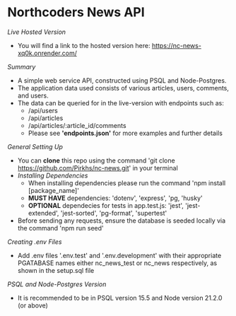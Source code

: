 # Northcoders News API

*Live Hosted Version*
- You will find a link to the hosted version here: https://nc-news-xq0k.onrender.com/

*Summary*
- A simple web service API, constructed using PSQL and Node-Postgres.
- The application data used consists of various articles, users, comments, and users.
- The data can be queried for in the live-version with endpoints such as:
    - /api/users
    - /api/articles
    - /api/articles/:article_id/comments
    - Please see __'endpoints.json'__ for more examples and further details

*General Setting Up*
- You can __clone__ this repo using the command 'git clone https://github.com/Pirkhs/nc-news.git' in your terminal
- *Installing Dependencies*
    - When installing dependencies please run the command 'npm install [package_name]'
    - __MUST HAVE__ dependencies: 'dotenv', 'express', 'pg, 'husky'
    - __OPTIONAL__ dependecies for tests in app.test.js: 'jest', 'jest-extended', 'jest-sorted', 'pg-format', 'supertest'
- Before sending any requests, ensure the database is seeded locally via the command 'npm run seed'

*Creating .env Files*
- Add .env files '.env.test' and '.env.development' with their appropriate PGATABASE names either nc_news_test or nc_news respectively, as shown in the setup.sql file

*PSQL and Node-Postgres Version*
- It is recommended to be in PSQL version 15.5 and Node version 21.2.0 (or above)
